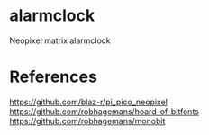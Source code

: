 # alarmclock
Neopixel matrix alarmclock

# References

https://github.com/blaz-r/pi_pico_neopixel
https://github.com/robhagemans/hoard-of-bitfonts
https://github.com/robhagemans/monobit